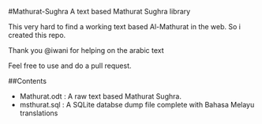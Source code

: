 #Mathurat-Sughra
A text based Mathurat Sughra library

This very hard to find a working text based Al-Mathurat in the web. So i created this repo.

Thank you @iwani for helping on the arabic text

Feel free to use and do a pull request. 

##Contents
- Mathurat.odt : A raw text based Mathurat Sughra. 
- msthurat.sql : A SQLite databse dump file complete with Bahasa Melayu translations
